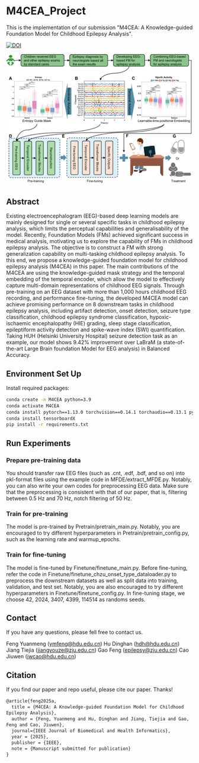 # M4CEA_Project
This is the implementation of our submission "M4CEA: A Knowledge-guided Foundation Model for Childhood Epilepsy Analysis".

[![DOI](https://zenodo.org/badge/945730527.svg)](https://doi.org/10.5281/zenodo.15331060)

![M4CEA](M4CEA.png)
## Abstract
Existing electroencephalogram (EEG)-based deep learning models are mainly designed for single or several specific tasks in childhood epilepsy analysis, which limits the perceptual capabilities and generalisability of the model. Recently, Foundation Models (FMs) achieved significant success in medical analysis, motivating us to explore the capability of FMs in childhood epilepsy analysis. The objective is to construct a FM with strong generalization capability on multi-tasking childhood epilepsy analysis. To this end, we propose a knowledge-guided foundation model for childhood epilepsy analysis (M4CEA) in this paper. The main contributions of the M4CEA are using the knowledge-guided mask strategy and the temporal embedding of the temporal encoder, which allow the model to effectively capture multi-domain representations of childhood EEG signals. Through pre-training on an EEG dataset with more than 1,000 hours childhood EEG recording, and performance fine-tuning, the developed M4CEA model can achieve promising performance on 8 downstream tasks in childhood epilepsy analysis, including artifact detection, onset detection, seizure type classification, childhood epilepsy syndrome classification, hypoxic-ischaemic encephalopathy (HIE) grading, sleep stage classification, epileptiform activity detection and spike-wave index (SWI) quantification. Taking HUH (Helsinki University Hospital) seizure detection task as an example, our model shows 9.42\% improvement over LaBraM (a state-of-the-art Large Brain foundation Model for EEG analysis) in Balanced Accuracy.

## Environment Set Up
Install required packages:
```bash
conda create -n M4CEA python=3.9
conda activate M4CEA
conda install pytorch==1.13.0 torchvision==0.14.1 torchaudio==0.13.1 pytorch-cuda=11.7 -c pytorch -c nvidia
conda install tensorboardX
pip install -r requirements.txt
```
## Run Experiments
### Prepare pre-training data
You should transfer raw EEG files (such as .cnt, .edf, .bdf, and so on) into pkl-format files using the example code in MFDE/extract_MFDE.py. Notably, you can also write your own codes for preprocessing EEG data. Make sure that the preprocessing is consistent with that of our paper, that is, filtering between 0.5 Hz and 70 Hz, notch filtering of 50 Hz.
### Train for pre-training
The model is pre-trained by Pretrain/pretrain_main.py. Notably, you are encouraged to try different hyperparameters in Pretrain/pretrain_config.py, such as the learning rate and warmup_epochs.
### Train for fine-tuning
The model is fine-tuned by Finetune/finetune_main.py. Before fine-tuning, refer the code in Finetune/finetune_chzu_onset_type_dataloader.py to preprocess the downstream datasets as well as split data into training, validation, and test set. Notably, you are also encouraged to try different hyperparameters in Finetune/finetune_config.py. In fine-tuning stage, we choose 42, 2024, 3407, 4399, 114514 as randoms seeds.



## Contact
If you have any questions, please fell free to contact us.

Feng Yuanmeng (ymfeng@hdu.edu.cn)
Hu Dinghan (hdh@hdu.edu.cn)
Jiang Tiejia (jiangyouze@zju.edu.cn)
Gao Feng (epilepsy@zju.edu.cn)
Cao Jiuwen (jwcao@hdu.edu.cn)

## Citation
If you find our paper and repo useful, please cite our paper. Thanks!

```
@article{feng2025a,
  title = {M4CEA: A Knowledge-guided Foundation Model for Childhood Epilepsy Analysis},
  author = {Feng, Yuanmeng and Hu, Dinghan and Jiang, Tiejia and Gao, Feng and Cao, Jiuwen},
  journal={IEEE Journal of Biomedical and Health Informatics},
  year = {2025},
  publisher = {IEEE},
  note = {Manuscript submitted for publication}
}
```








